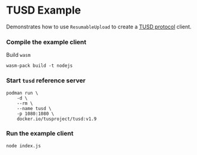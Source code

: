 # TUSD Example 

Demonstrates how to use `ResumableUpload` to create a [TUSD protocol](https://tus.io/protocols/resumable-upload) client.

### Compile the example client

Build `wasm`

```
wasm-pack build -t nodejs
```

### Start `tusd` reference server

```
podman run \
    -d \
    --rm \
    --name tusd \
    -p 1080:1080 \
    docker.io/tusproject/tusd:v1.9
```

### Run the example client

```
node index.js
```
